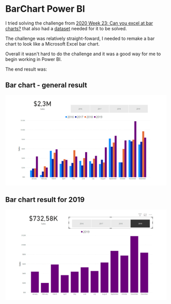 # BarChart Power BI

I tried solving the challenge from [2020 Week 23: Can you excel at bar charts?](http://www.workout-wednesday.com/2020w23/) that also had a [dataset](https://data.world/annjackson/20194-tableau-superstore) needed for it to be solved.

The challenge was relatively straight-foward, I needed to remake a bar chart to look like a Microsoft Excel bar chart. 

Overall it wasn't hard to do the challenge and it was a good way for me to begin working in Power BI.

The end result was:

## Bar chart - general result

<img src='Bar chart_general.png'>


## Bar chart result for 2019

<img src='Bar_chart_2019.png'>

